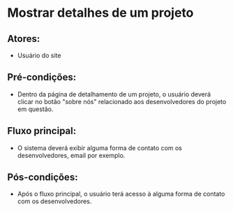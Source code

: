 # Mostrar detalhes de um projeto

## Atores:
- Usuário do site

## Pré-condições:
- Dentro da página de detalhamento de um projeto, o usuário deverá clicar no botão "sobre nós" relacionado aos desenvolvedores do projeto em questão.

## Fluxo principal:
- O sistema deverá exibir alguma forma de contato com os desenvolvedores, email por exemplo.

## Pós-condições:
- Após o fluxo principal, o usuário terá acesso à alguma forma de contato com os desenvolvedores.
